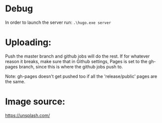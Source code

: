 # Debug
In order to launch the server run: `.\hugo.exe server`

# Uploading:
Push the master branch and github jobs will do the rest.
If for whatever reason it breaks, make sure that in Github settings, Pages is set to the gh-pages branch, since this is where the github jobs push to.

Note: gh-pages doesn't get pushed too if all the 'release/public' pages are the same.

# Image source:
https://unsplash.com/